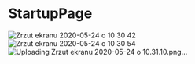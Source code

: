 # StartupPage
![Zrzut ekranu 2020-05-24 o 10 30 42](https://user-images.githubusercontent.com/56980017/82749488-dbbf4280-9da9-11ea-8d18-1d2508748456.png)
![Zrzut ekranu 2020-05-24 o 10 30 54](https://user-images.githubusercontent.com/56980017/82749491-dd890600-9da9-11ea-8a43-84cd6befb364.png)
![Uploading Zrzut ekranu 2020-05-24 o 10.31.10.png…]()
